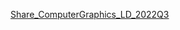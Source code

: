 [Share_ComputerGraphics_LD_2022Q3](https://o365karts-my.sharepoint.com/:o:/g/personal/sva768_office_karts_ac_kr/En_H1gIFwwxNjH9ESQYVR8oBcq0rV4gtflej1NnExKSKXw?e=eDpeQJ)
